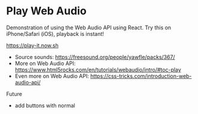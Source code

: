 # Play Web Audio

Demonstration of using the Web Audio API using React. Try this on iPhone/Safari (iOS), playback is instant!

https://play-it.now.sh

- Source sounds: https://freesound.org/people/yawfle/packs/367/
- More on Web Audio API: https://www.html5rocks.com/en/tutorials/webaudio/intro/#toc-play
- Even more on Web Audio API: https://css-tricks.com/introduction-web-audio-api/

Future

- add buttons with normal <audio> tag implementation for comparison.
